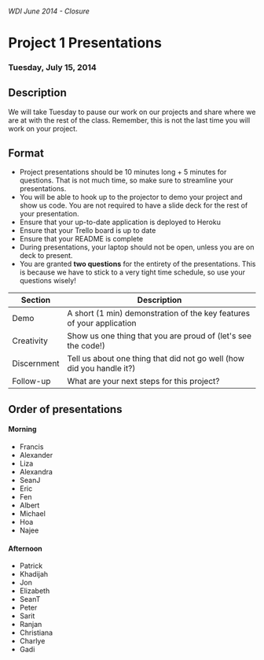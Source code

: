 ###### WDI June 2014 - Closure

# Project 1 Presentations

### Tuesday, July 15, 2014

## Description

We will take Tuesday to pause our work on our projects and share where we are
at with the rest of the class. Remember, this is not the last time you will work on your project.

## Format

* Project presentations should be 10 minutes long  + 5 minutes for questions. That is not much time, so make sure to streamline your presentations.
* You will be able to hook up to the projector to demo your project and show us code. You are not required to have a slide deck for the rest of your presentation.
* Ensure that your up-to-date application is deployed to Heroku
* Ensure that your Trello board is up to date
* Ensure that your README is complete
* During presentations, your laptop should not be open, unless you are on deck to present.
* You are granted **two questions** for the entirety of the presentations. This is because we have to stick to a very tight time schedule, so use your questions wisely!

| Section       | Description |
| ------------- | ----------- |
| Demo          | A short (1 min) demonstration of the key features of your application |
| Creativity    | Show us one thing that you are proud of (let's see the code!) |
| Discernment   | Tell us about one thing that did not go well (how did you handle it?) |
| Follow-up     | What are your next steps for this project? |

## Order of presentations

#### Morning

* Francis
* Alexander
* Liza
* Alexandra
* SeanJ
* Eric
* Fen
* Albert
* Michael
* Hoa
* Najee

#### Afternoon

* Patrick
* Khadijah
* Jon
* Elizabeth
* SeanT
* Peter
* Sarit
* Ranjan
* Christiana
* Charlye
* Gadi
